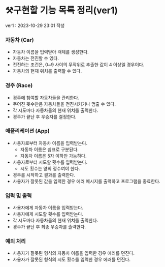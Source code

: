 # ⚒️구현할 기능 목록 정리(ver1)
ver1 : 2023-10-29 23:01 작성
### 자동차 (Car)
- 자동차 이름을 입력받아 객체를 생성한다.
- 자동차는 전진할 수 있다.
- 전진하는 조건은, 0~9 사이의 무작위로 추출한 값이 4 이상일 경우이다.
- 자동차의 현재 위치를 출력할 수 있다.

### 경주 (Race)
- 경주에 참여할 자동차들을 관리한다.
- 주어진 횟수만큼 자동차들을 전진시키거나 멈출 수 있다.
- 각 시도마다 자동차들의 현재 위치를 출력한다.
- 경주가 끝난 후 우승자를 결정한다.

### 애플리케이션 (App)
- 사용자로부터 자동차 이름을 입력받는다.
  - 자동차 이름은 쉼표로 구분된다.
  - 자동차 이름은 5자 이하만 가능하다.
- 사용자로부터 시도할 횟수를 입력받는다.
  - 시도 횟수는 양의 정수여야 한다.
- 경주를 시작하고 결과를 출력한다.
- 사용자가 잘못된 값을 입력한 경우 에러 메시지를 출력하고 프로그램을 종료한다.

### 입력 및 출력
- 사용자에게 자동차 이름을 입력받는다.
- 사용자에게 시도할 횟수를 입력받는다.
- 각 시도마다 자동차들의 현재 위치를 출력한다.
- 경주가 끝난 후 최종 우승자를 출력한다.

### 예외 처리
- 사용자가 잘못된 형식의 자동차 이름을 입력한 경우 에러를 던진다.
- 사용자가 잘못된 형식의 시도 횟수를 입력한 경우 에러를 던진다.
